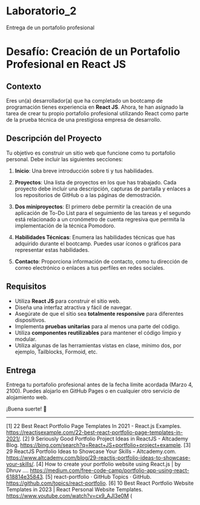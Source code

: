 # Laboratorio_2
Entrega de un portafolio profesional

# Desafío: Creación de un Portafolio Profesional en React JS

## Contexto

Eres un(a) desarrollador(a) que ha completado un bootcamp de programación tienes experiencia en **React JS**. Ahora, te han asignado la tarea de crear tu propio portafolio profesional utilizando React como parte de la prueba técnica de una prestigiosa empresa de desarrollo.

## Descripción del Proyecto

Tu objetivo es construir un sitio web que funcione como tu portafolio personal. Debe incluir las siguientes secciones:

1. **Inicio**: Una breve introducción sobre ti y tus habilidades.

2. **Proyectos**: Una lista de proyectos en los que has trabajado. Cada proyecto debe incluir una descripción, capturas de pantalla y enlaces a los repositorios de GitHub o a las páginas de demostración.

3. **Dos miniproyectos**: El primero debe permitir la creación de una aplicación de To-Do List para el seguimiento de las tareas y el segundo está relacionado a un cronómetro de cuenta regresiva que permita la implementación de la técnica Pomodoro.

4. **Habilidades Técnicas**: Enumera las habilidades técnicas que has adquirido durante el bootcamp. Puedes usar íconos o gráficos para representar estas habilidades.

5. **Contacto**: Proporciona información de contacto, como tu dirección de correo electrónico o enlaces a tus perfiles en redes sociales.

## Requisitos

- Utiliza **React JS** para construir el sitio web.
- Diseña una interfaz atractiva y fácil de navegar.
- Asegúrate de que el sitio sea **totalmente responsive** para diferentes dispositivos.
- Implementa **pruebas unitarias** para al menos una parte del código.
- Utiliza **componentes reutilizables** para mantener el código limpio y modular.
- Utiliza algunas de las herramientas vistas en clase, mínimo dos, por ejemplo, Tailblocks, Formoid, etc.

## Entrega

Entrega tu portafolio profesional antes de la fecha límite acordada (Marzo 4, 2100). Puedes alojarlo en GitHub Pages o en cualquier otro servicio de alojamiento web.

¡Buena suerte! 🚀

---

[1] 22 Best React Portfolio Page Templates In 2021 - React.js Examples. https://reactjsexample.com/22-best-react-portfolio-page-templates-in-2021/.
[2] 9 Seriously Good Portfolio Project Ideas in ReactJS - Altcademy Blog. https://bing.com/search?q=React+JS+portfolio+project+example.
[3] 29 ReactJS Portfolio Ideas to Showcase Your Skills - Altcademy.com. https://www.altcademy.com/blog/29-reactjs-portfolio-ideas-to-showcase-your-skills/.
[4] How to create your portfolio website using React.js | by Dhruv .... https://medium.com/free-code-camp/portfolio-app-using-react-618814e35843.
[5] react-portfolio · GitHub Topics · GitHub. https://github.com/topics/react-portfolio.
[6] 10 Best React Portfolio Website Templates in 2023 | React Personal Website Templates. https://www.youtube.com/watch?v=cx9_AJl3e0M
(
